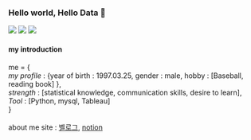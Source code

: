 ### Hello world, Hello Data 👋
<img src="https://img.shields.io/badge/Python-black?style=flat&logo=Python&logoColor=#3776AB"/>
<img src="https://img.shields.io/badge/Tehsorflow-black?style=flat&logo=Tensorflow&logoColor=#FF6F00"/>
<img src="https://img.shields.io/badge/Mysql-white?style=flat&logo=Mysql&logoColor=##4479A1"/>

#### my introduction
me = {<br>
	*my profile* : {year of birth : 1997.03.25, gender : male, hobby : [Baseball, reading book] },<br>
	*strength* : [statistical knowledge, communication skills, desire to learn],<br>
	*Tool* : [Python, mysql, Tableau]<br>
	}
<br><br>about me site : [벨로그](https://velog.io/@xswer19), [notion](https://www.notion.so/Seon-Kyung-aea1c66aeb5f4adf8f200b4e345887d5)
<!--
**DataResolvere/DataResolvere** is a ✨ _special_ ✨ repository because its `README.md` (this file) appears on your GitHub profile.

Here are some ideas to get you started:

- 🔭 I’m currently working on ...
- 🌱 I’m currently learning ...
- 👯 I’m looking to collaborate on ...
- 🤔 I’m looking for help with ...
- 💬 Ask me about ...
- 📫 How to reach me: ...
- 😄 Pronouns: ...
- ⚡ Fun fact: ...
-->

